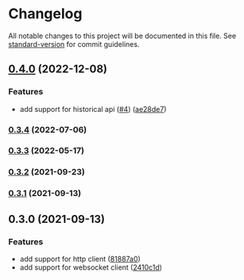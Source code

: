 # Changelog

All notable changes to this project will be documented in this file. See [standard-version](https://github.com/conventional-changelog/standard-version) for commit guidelines.

## [0.4.0](https://github.com/fugle-dev/fugle-realtime-node/compare/v0.3.4...v0.4.0) (2022-12-08)


### Features

* add support for historical api ([#4](https://github.com/fugle-dev/fugle-realtime-node/issues/4)) ([ae28de7](https://github.com/fugle-dev/fugle-realtime-node/commit/ae28de78738fd727ad7dc03ccf4d701807fbcfa2))

### [0.3.4](https://github.com/fugle-dev/fugle-realtime-node/compare/v0.3.3...v0.3.4) (2022-07-06)

### [0.3.3](https://github.com/fugle-dev/fugle-realtime-node/compare/v0.3.2...v0.3.3) (2022-05-17)

### [0.3.2](https://github.com/fugle-dev/fugle-realtime-node/compare/v0.3.1...v0.3.2) (2021-09-23)

### [0.3.1](https://github.com/fugle-dev/fugle-realtime-node/compare/v0.3.0...v0.3.1) (2021-09-13)

## 0.3.0 (2021-09-13)


### Features

* add support for http client ([81887a0](https://github.com/fugle-dev/fugle-realtime-node/commit/81887a03e921494a4bb3824d7dcf84ac9d229d74))
* add support for websocket client ([2410c1d](https://github.com/fugle-dev/fugle-realtime-node/commit/2410c1d03a262acf646dd2a4a8c29f5b8fc66010))
